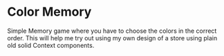# Color Memory

Simple Memory game where you have to choose the colors in the correct order.
This will help me try out using my own design of a store using plain old solid
Context components.

